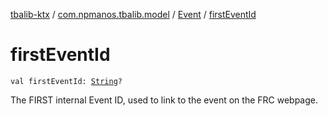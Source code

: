 [tbalib-ktx](../../index.md) / [com.npmanos.tbalib.model](../index.md) / [Event](index.md) / [firstEventId](./first-event-id.md)

# firstEventId

`val firstEventId: `[`String`](https://kotlinlang.org/api/latest/jvm/stdlib/kotlin/-string/index.html)`?`

The FIRST internal Event ID, used to link to the event on the FRC webpage.

